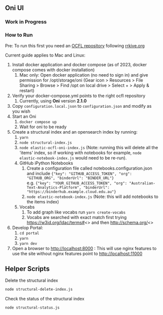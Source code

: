 ## Oni UI

### Work in Progress

### How to Run

Pre: To run this first you need an [OCFL repository](https://ocfl.io) following [rrkive.org]()

Current guide applies to Mac and Linux:

1. Install docker application and docker compose (as of 2023, docker compose comes with docker installation)
   1. Mac only: Open docker application (no need to sign in) and give permission for /opt/storage/oni (Gear icon > Resources > File Sharing > Browse > Find /opt on local drive > Select + > Apply & restart)
2. Verify your docker-compose.yml points to the right ocfl repository
   1. Currently, using **Oni** version **2.1.0**
3. Copy `configuration.local.json` to `configuration.json` and modify as you wish
4. Start an Oni
   1. `docker compose up`
   2. Wait for oni to be ready
5. Create a structural index and an opensearch index by running:
   1. `yarn`
   2. `node structural-index.js`
   3. `node elastic-ocfl-oni-index.js` (Note: running this will delete all the 'items' index, so if working with notebooks for example, `node elastic-notebook-index.js` would need to be re-run).
   4. GitHub iPython Notebooks
      1. Create a configuration file called notebooks.configuration.json and include `{"key": "GITHUB_ACCESS_TOKEN", "org": "GITHUB_ORG", "binderUrl": "BINDER_URL"}`
         <br>e.g. `{"key": "YOUR_GITHUB_ACCESS_TOKEN", "org": "Australian-Text-Analytics-Platform", "binderUrl": "https://binderhub.example.cloud.edu.au"}`
      2. `node elastic-notebook-index.js` (Note: this will add notebooks to the items index)
   5. Vocabs
      1. To add graph like vocabs run `yarn create-vocabs`
      2. Vocabs are searched with exact match first trying <https://w3id.org/ldac/terms#><<ID>> and then <http://schema.org/><<ID>>
6. Develop Portal:
   1. `cd portal`
   2. `yarn`
   3. `yarn dev`
7. Open a browser to [http://localhost:8000]() : This will use nginx features to use the site without nginx features point to [http://localhost:11000]()

## Helper Scripts

Delete the structural index

```bash
node structural-delete-index.js
```

Check the status of the structural index

```bash
node structural-status.js
```
